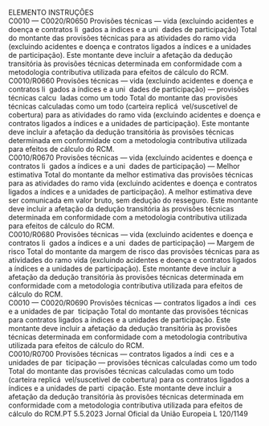  
ELEMENTO  INSTRUÇÕES  
C0010 — 
C0020/R0650  Provisões técnicas — 
vida (excluindo acidentes 
e doença e contratos li ­
gados a índices e a uni ­
dades de participação)  Total do montante das provisões técnicas para as atividades do ramo vida (excluindo 
acidentes e doença e contratos ligados a índices e a unidades de participação). 
Este montante deve incluir a afetação da dedução transitória às provisões técnicas 
determinada em conformidade com a metodologia contributiva utilizada para efeitos 
de cálculo do RCM.  
C0010/R0660  Provisões técnicas — 
vida (excluindo acidentes 
e doença e contratos li ­
gados a índices e a uni ­
dades de participação) — 
provisões técnicas calcu ­
ladas como um todo  Total do montante das provisões técnicas calculadas como um todo (carteira replicá ­
vel/suscetível de cobertura) para as atividades do ramo vida (excluindo acidentes e 
doença e contratos ligados a índices e a unidades de participação). 
Este montante deve incluir a afetação da dedução transitória às provisões técnicas 
determinada em conformidade com a metodologia contributiva utilizada para efeitos 
de cálculo do RCM.  
C0010/R0670  Provisões técnicas — 
vida (excluindo acidentes 
e doença e contratos li ­
gados a índices e a uni ­
dades de participação) — 
Melhor estimativa  Total do montante da melhor estimativa das provisões técnicas para as atividades do 
ramo vida (excluindo acidentes e doença e contratos ligados a índices e a unidades de 
participação). 
A melhor estimativa deve ser comunicada em valor bruto, sem dedução do resseguro. 
Este montante deve incluir a afetação da dedução transitória às provisões técnicas 
determinada em conformidade com a metodologia contributiva utilizada para efeitos 
de cálculo do RCM.  
C0010/R0680  Provisões técnicas — 
vida (excluindo acidentes 
e doença e contratos li ­
gados a índices e a uni ­
dades de participação) — 
Margem de risco  Total do montante da margem de risco das provisões técnicas para as atividades do 
ramo vida (excluindo acidentes e doença e contratos ligados a índices e a unidades de 
participação). 
Este montante deve incluir a afetação da dedução transitória às provisões técnicas 
determinada em conformidade com a metodologia contributiva utilizada para efeitos 
de cálculo do RCM.  
C0010 — 
C0020/R0690  Provisões técnicas — 
contratos ligados a índi ­
ces e a unidades de par ­
ticipação  Total do montante das provisões técnicas para contratos ligados a índices e a unidades 
de participação. 
Este montante deve incluir a afetação da dedução transitória às provisões técnicas 
determinada em conformidade com a metodologia contributiva utilizada para efeitos 
de cálculo do RCM.  
C0010/R0700  Provisões técnicas — 
contratos ligados a índi ­
ces e a unidades de par ­
ticipação — provisões 
técnicas calculadas como 
um todo  Total do montante das provisões técnicas calculadas como um todo (carteira replicá ­
vel/suscetível de cobertura) para os contratos ligados a índices e a unidades de parti ­
cipação. 
Este montante deve incluir a afetação da dedução transitória às provisões técnicas 
determinada em conformidade com a metodologia contributiva utilizada para efeitos 
de cálculo do RCM.PT  5.5.2023 Jornal Oficial da União Europeia L 120/1149